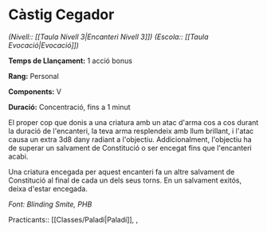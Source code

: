 # Càstig Cegador

*(Nivell:: [[Taula Nivell 3|Encanteri Nivell 3]]) (Escola:: [[Taula Evocació|Evocació]])*

**Temps de Llançament:** 1 acció bonus

**Rang:** Personal

**Components:** V

**Duració:** Concentració, fins a 1 minut

El proper cop que donis a una criatura amb un atac d'arma cos a cos durant la duració de l'encanteri, la teva arma resplendeix amb llum brillant, i l'atac causa un extra 3d8 dany radiant a l'objectiu. Addicionalment, l'objectiu ha de superar un salvament de Constitució o ser encegat fins que l'encanteri acabi.

Una criatura encegada per aquest encanteri fa un altre salvament de Constitució al final de cada un dels seus torns. En un salvament exitós, deixa d'estar encegada.


*Font: Blinding Smite, PHB*


Practicants:: [[Classes/Paladí|Paladí]], ,